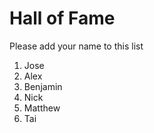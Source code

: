 # Hall of Fame
Please add your name to this list

1. Jose
2. Alex
3. Benjamin
4. Nick
5. Matthew
6. Tai
